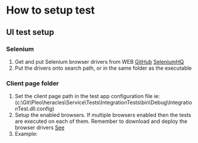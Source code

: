 # How to setup test
## UI test setup
### Selenium
1. <a id="driversId">Get and put Selenium browser drivers from WEB</a>
[GitHub](https://github.com/lmc-eu/steward/wiki/Selenium-server-&-browser-drivers)
[SeleniumHQ](https://www.seleniumhq.org/download/)
2. Put the drivers onto search path, or in the same folder as the executable
### Client page folder
1. Set the client page path in the test app configuration file ie: (c:\Git\Pleo\heracles\Service\Tests\IntegrationTests\bin\Debug\IntegrationTest.dll.config)
2. Setup the enabled browsers. If multiple browsers enabled then the tests are executed on each of them. Remember to download and deploy the browser drivers [See](#driversId)
2. Example:
  <appSettings>
      <add key="WebSiteRoot" value="c:\Git\Pleo\heracles\Service\Client\" />
      <add key="ImplicitWaitMilliseconds" value="5000" />
      <!--Browser selection-->
      <add key="FirefoxEnabled" value="false" />
      <add key="ChromeEnabled" value="true" />
      <add key="EdgeEnabled" value="false" />
      <add key="InternetExplorerEnabled" value="false" />
    </appSettings>
  